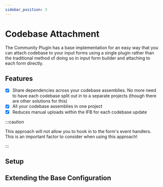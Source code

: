 ```yaml
---
sidebar_position: 3
---
```


# Codebase Attachment

The Community Plugin has a base implementation for an easy way that you can attach codebase to your input forms using a single plugin rather than the traditional method of doing so in input form builder and attaching to each form directly. 

## Features

- [X] Share dependencies across your codebase assemblies. No more need to have each codebase split out in to a separate projects (though there are other solutions for this)
- [X] All your codebase assemblies in one project
- [X] Reduces manual uploads within the IFB for each codebase update

:::caution

This approach will not allow you to hook in to the form's event handlers. This is an important factor to consider when using this approach!

:::

## Setup



## Extending the Base Configuration


